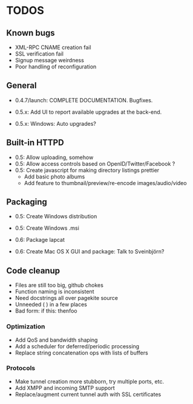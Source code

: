 # TODOS #

## Known bugs ##

   * XML-RPC CNAME creation fail
   * SSL verification fail
   * Signup message weirdness
   * Poor handling of reconfiguration


## General ##

   * 0.4.7/launch: COMPLETE DOCUMENTATION. Bugfixes.

   * 0.5.x: Add UI to report available upgrades at the back-end.
   * 0.5.x: Windows: Auto upgrades?


## Built-in HTTPD ##

   * 0.5: Allow uploading, somehow
   * 0.5: Allow access controls based on OpenID/Twitter/Facebook ?
   * 0.5: Create javascript for making directory listings prettier
     * Add basic photo albums
     * Add feature to thumbnail/preview/re-encode images/audio/video


## Packaging ##

   * 0.5: Create Windows distribution
   * 0.5: Create Windows .msi

   * 0.6: Package lapcat
   * 0.6: Create Mac OS X GUI and package: Talk to Sveinbjörn?


## Code cleanup ##

   * Files are still too big, github chokes
   * Function naming is inconsistent
   * Need docstrings all over pagekite source
   * Unneeded ( ) in a few places
   * Bad form: if this: thenfoo

### Optimization ###

   * Add QoS and bandwidth shaping
   * Add a scheduler for deferred/periodic processing
   * Replace string concatenation ops with lists of buffers

### Protocols ###

   * Make tunnel creation more stubborn, try multiple ports, etc.
   * Add XMPP and incoming SMTP support
   * Replace/augment current tunnel auth with SSL certificates



